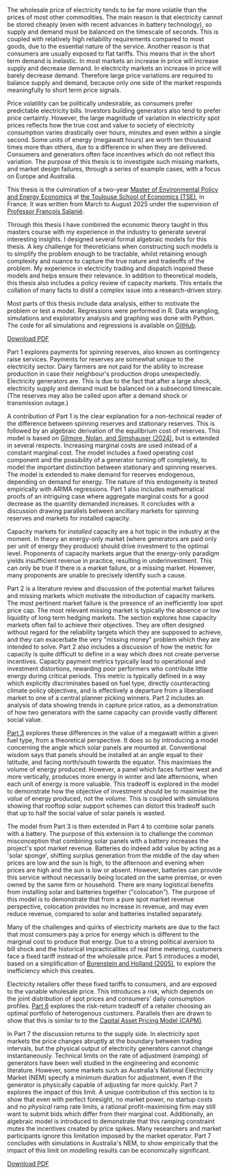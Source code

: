 
The wholesale price of electricity tends to be far more volatile than the prices of most other commodities.
The main reason is that electricity cannot be stored cheaply (even with recent advances in battery technology), so supply and demand must be balanced on the timescale of seconds. This is coupled with relatively high reliability requirements compared to most goods, due to the essential nature of the service.
Another reason is that consumers are usually exposed to flat tariffs. This means that in the short term demand is inelastic. In most markets an increase in price will increase supply and decrease demand. 
In electricity markets an increase in price will barely decrease demand. 
Therefore large price variations are required to balance supply and demand, because only one side of the market responds meaningfully to short term price signals.

Price volatility can be politically undesirable, as consumers prefer predictable electricity bills.
Investors building generators also tend to prefer price certainty.
However, the large magnitude of variation in electricity spot prices reflects how the true cost and value to society of electricity consumption varies drastically over hours, minutes and even within a single second.
Some units of energy (megawatt hours) are worth ten thousand times more than others, due to a difference in when they are delivered. 
Consumers and generators often face incentives which do not reflect this variation.
The purpose of this thesis is to investigate such missing markets, and market design failures, through a series of example cases, with a focus on Europe and Australia.

This thesis is the culmination of a two-year [Master of Environmental Policy and Energy Economics](https://www.tse-fr.eu/master-environmental-economics-and-policy) at [the Toulouse School of Economics (TSE)](https://www.tse-fr.eu/), in France.
It was written from March to August 2025 under the supervision of [Professor François Salanié](https://www.tse-fr.eu/people/francois-salanie).

Through this thesis I have combined the economic theory taught in this masters course with my experience in the industry to generate several interesting insights.
I designed several formal algebraic models for this thesis.
A key challenge for theoreticians when constructing such models is to simplify the problem enough to be tractable, whilst retaining enough complexity and nuance to capture the true nature and tradeoffs of the problem. My experience in electricity trading and dispatch inspired these models and helps ensure their relevance.
In addition to theoretical models, this thesis also includes a policy review of capacity markets. This entails the collation of many facts to distil a complex issue into a research-driven story.

Most parts of this thesis include data analysis, either to motivate the problem or test a model.
Regressions were performed in R. Data wrangling, simulations and exploratory analysis and graphing was done with Python. 
The code for all simulations and regressions is available on [GitHub](https://github.com/mdavis-xyz/masters-thesis).



<div class="center" id="download-wrap">
   <a href="Masters-Thesis-Matthew-Davis.pdf" class="button" id="download" >Download PDF</a>
</div>

Part 1 explores payments for spinning reserves, also known as contingency raise services.
Payments for reserves are somewhat unique to the electricity sector.
Dairy farmers are not paid for the ability to increase production in case their neighbour's production drops unexpectedly. Electricity generators are.
This is due to the fact that after a large shock, electricity supply and demand must be balanced on a subsecond timescale.  (The reserves may also be called upon after a demand shock or transmission outage.) 

A contribution of Part 1 is the clear explanation for a non-technical reader of the difference between spinning reserves and stationary reserves.
This is followed by an algebraic derivation of the equilibrium cost of reserves. 
This model is based on [Gilmore, Nolan, and Simshauser (2024)](https://doi.org/10.5547/01956574.45.1.jgil), but is extended in several respects. Increasing marginal costs are used instead of a constant marginal cost. The model includes a fixed operating cost component and the possibility of a generator turning off completely, to model the important distinction between stationary and spinning reserves. The model is extended to make demand for reserves endogenous, depending on demand for energy.
The nature of this endogeneity is tested empirically with ARIMA regressions.
Part 1 also includes mathematical proofs of an intriguing case where aggregate marginal costs for a good decrease as the quantity demanded increases.
It concludes with a discussion drawing parallels between ancillary markets for spinning reserves and markets for installed capacity.

Capacity markets for _installed_ capacity are a hot topic in the industry at the moment.
In theory an energy-only market (where generators are paid only per unit of energy they produce) should drive investment to the optimal level.
Proponents of capacity markets argue that the energy-only paradigm yields insufficient revenue in practice, resulting in underinvestment. This can only be true if there is a market failure, or a missing market. 
However, many proponents are unable to precisely identify such a cause.

Part 2 is a literature review and discussion of the potential market failures and missing markets which motivate the introduction of capacity markets. The most pertinent market failure is the presence of an inefficiently low spot price cap.
The most relevant missing market is typically the absence or low liquidity of long term hedging markets.
The section explores how capacity markets often fail to achieve their objectives. They are often designed without regard for the reliability targets which they are supposed to achieve, and they can exacerbate the very "missing money" problem which they are intended to solve.
Part 2 also includes a discussion of how the metric for capacity is quite difficult to define in a way which does not create perverse incentives.
Capacity payment metrics typically lead to operational and investment distortions, rewarding poor performers who contribute little energy during critical periods.
This metric is typically defined in a way which explicitly discriminates based on fuel type, directly counteracting climate policy objectives, and is effectively a departure from a liberalised market to one of a central planner picking winners.
Part 2 includes an analysis of data showing trends in capture price ratios, as a demonstration of how two generators with the same capacity can provide vastly different social value.


[Part 3](../solar-tilt) explores these differences in the value of a megawatt within a given fuel type, from a theoretical perspective. It does so by introducing a model concerning the angle which solar panels are mounted at. Conventional wisdom says that panels should be installed at an angle equal to their latitude, and facing north/south towards the equator. This maximises the volume of energy produced. However, a panel which faces further west and more vertically, produces more energy in winter and late afternoons, when each unit of energy is more valuable. This tradeoff is explored in the model to demonstrate how the objective of investment should be to maximise the _value_ of energy produced, not the _volume_. This is coupled with simulations showing that rooftop solar support schemes can distort this tradeoff such that up to half the social value of solar panels is wasted.

The model from Part 3 is then extended in Part 4 to combine solar panels with a battery. The purpose of this extension is to challenge the common misconception that combining solar panels with a battery increases the project's spot market revenue. Batteries do indeed add value by acting as a 'solar sponge', shifting surplus generation from the middle of the day when prices are low and the sun is high, to the afternoon and evening when prices are high and the sun is low or absent. 
However, batteries can provide this service without necessarily being located on the same premise, or even owned by the same firm or household. There are many logistical benefits from installing solar and batteries together ("colocation"). The purpose of this model is to demonstrate that from a pure spot market revenue perspective, colocation provides no increase in revenue, and may even reduce revenue, compared to solar and batteries installed separately.


Many of the challenges and quirks of electricity markets are due to the fact that most consumers pay a price for energy which is different to the marginal cost to produce that energy. Due to a strong political aversion to bill shock and the historical impracticalities of real time metering, customers face a fixed tariff instead of the wholesale price.
Part 5 introduces a model, based on a simplification of [Borenstein and Holland (2005)](http://www.jstor.org/stable/4135226), to explore the inefficiency which this creates.


Electricity retailers offer these fixed tariffs to consumers, and are exposed to the variable wholesale price. This introduces a risk, which depends on the joint distribution of spot prices and consumers' daily consumption profiles.
[Part 6](../capm) explores the risk-return tradeoff of a retailer choosing an optimal portfolio of heterogenous customers. Parallels then are drawn to show that this is similar to to the [Capital Asset Pricing Model (CAPM)](https://en.wikipedia.org/wiki/Capital_asset_pricing_model).

In Part 7 the discussion returns to the supply side.
In electricity spot markets the price changes abruptly at the boundary between trading intervals, but the physical output of electricity generators cannot change instantaneously.
Technical limits on the rate of adjustment (ramping) of generators have been well studied in the engineering and economic literature. 
However, some markets such as Australia's National Electricity Market (NEM) specify a minimum duration for adjustment, even if the generator is physically capable of adjusting far more quickly.
Part 7 explores the impact of this limit.
A unique contribution of this section is to show that even with perfect foresight, no market power, no startup costs and no _physical_ ramp rate limits, a rational profit-maximising firm may still want to submit bids which differ from their marginal cost.
Additionally, an algebraic model is introduced to demonstrate that this ramping constraint mutes the incentives created by price spikes. 
Many researchers and market participants ignore this limitation imposed by the market operator. 
Part 7 concludes with simulations in Australia's NEM, to show empirically that the impact of this limit on modelling results can be economically significant.


<div class="center" id="download-wrap">
   <a href="Masters-Thesis-Matthew-Davis.pdf" class="button" id="download" >Download PDF</a>
</div>
